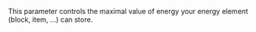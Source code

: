 This parameter controls the maximal value of energy your energy element (block, item, ...) can store.